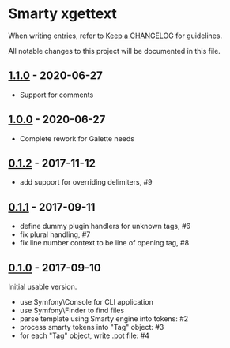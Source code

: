 # Smarty xgettext

When writing entries, refer to [Keep a CHANGELOG](http://keepachangelog.com/) for guidelines.

All notable changes to this project will be documented in this file.

## [1.1.0] - 2020-06-27

- Support for comments

[1.1.0]: https://github.com/galette/smarty-xgettext/compare/1.0.0...1.1.0

## [1.0.0] - 2020-06-27

- Complete rework for Galette needs

[1.0.0]: https://github.com/galette/smarty-xgettext/compare/0.1.2...1.0.0

## [0.1.2] - 2017-11-12

- add support for overriding delimiters, #9

[0.1.2]: https://github.com/smarty-gettext/tsmarty2c/compare/0.1.1...0.1.2

## [0.1.1] - 2017-09-11

- define dummy plugin handlers for unknown tags, #6
- fix plural handling, #7
- fix line number context to be line of opening tag, #8

[0.1.1]: https://github.com/smarty-gettext/tsmarty2c/compare/0.1.0...0.1.1

## [0.1.0] - 2017-09-10

Initial usable version.

- use Symfony\Console for CLI application
- use Symfony\Finder to find files
- parse template using Smarty engine into tokens: #2
- process smarty tokens into "Tag" object: #3
- for each "Tag" object, write .pot file: #4

[0.1.0]: https://github.com/smarty-gettext/tsmarty2c/commits/0.1.0
